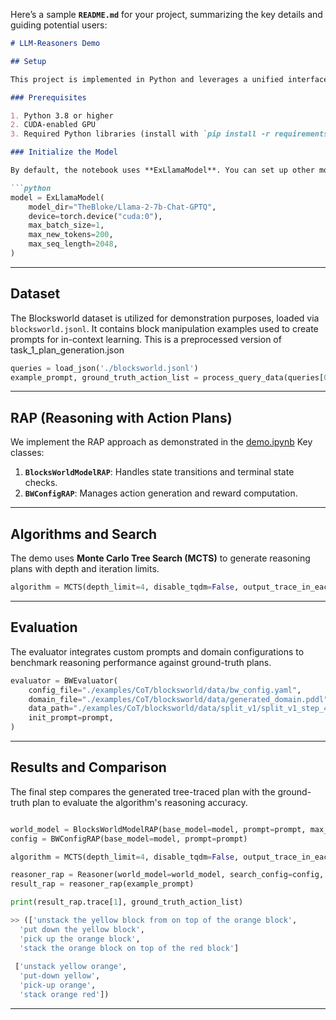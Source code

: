 Here’s a sample **`README.md`** for your project, summarizing the key details and guiding potential users:

```markdown
# LLM-Reasoners Demo

## Setup

This project is implemented in Python and leverages a unified interface for interacting with Large Language Models (LLMs) using **ExLlamaModel** or other supported providers.

### Prerequisites

1. Python 3.8 or higher
2. CUDA-enabled GPU
3. Required Python libraries (install with `pip install -r requirements.txt`)

### Initialize the Model

By default, the notebook uses **ExLlamaModel**. You can set up other model providers, such as HuggingFace or OpenAI models, as detailed in the code.

```python
model = ExLlamaModel(
    model_dir="TheBloke/Llama-2-7b-Chat-GPTQ",
    device=torch.device("cuda:0"),
    max_batch_size=1,
    max_new_tokens=200,
    max_seq_length=2048,
)
```

---

## Dataset

The Blocksworld dataset is utilized for demonstration purposes, loaded via `blocksworld.jsonl`. It contains block manipulation examples used to create prompts for in-context learning. This is a preprocessed version of task_1_plan_generation.json

```python
queries = load_json('./blocksworld.jsonl')
example_prompt, ground_truth_action_list = process_query_data(queries[0])
```

---

## RAP (Reasoning with Action Plans)

We implement the RAP approach as demonstrated in the [demo.ipynb](https://github.com/maitrix-org/llm-reasoners/blob/main/demo.ipynb) 
Key classes:
1. **`BlocksWorldModelRAP`**: Handles state transitions and terminal state checks.
2. **`BWConfigRAP`**: Manages action generation and reward computation.

---

## Algorithms and Search

The demo uses **Monte Carlo Tree Search (MCTS)** to generate reasoning plans with depth and iteration limits.

```python
algorithm = MCTS(depth_limit=4, disable_tqdm=False, output_trace_in_each_iter=True, n_iters=10)
```

---

## Evaluation

The evaluator integrates custom prompts and domain configurations to benchmark reasoning performance against ground-truth plans.

```python
evaluator = BWEvaluator(
    config_file="./examples/CoT/blocksworld/data/bw_config.yaml",
    domain_file="./examples/CoT/blocksworld/data/generated_domain.pddl",
    data_path="./examples/CoT/blocksworld/data/split_v1/split_v1_step_4_data.json",
    init_prompt=prompt,
)
```

---

## Results and Comparison

The final step compares the generated tree-traced plan with the ground-truth plan to evaluate the algorithm's reasoning accuracy.

```python

world_model = BlocksWorldModelRAP(base_model=model, prompt=prompt, max_steps=4)
config = BWConfigRAP(base_model=model, prompt=prompt)

algorithm = MCTS(depth_limit=4, disable_tqdm=False, output_trace_in_each_iter=True, n_iters=10)

reasoner_rap = Reasoner(world_model=world_model, search_config=config, search_algo=algorithm)
result_rap = reasoner_rap(example_prompt)

print(result_rap.trace[1], ground_truth_action_list)

>> (['unstack the yellow block from on top of the orange block',
  'put down the yellow block',
  'pick up the orange block',
  'stack the orange block on top of the red block']
  
 ['unstack yellow orange',
  'put-down yellow',
  'pick-up orange',
  'stack orange red'])

```


---

